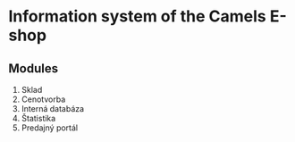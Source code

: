 # Information system of the Camels E-shop


## Modules

1) Sklad
2) Cenotvorba
3) Interná databáza
4) Štatistika
5) Predajný portál
